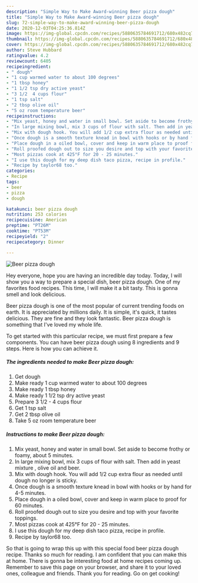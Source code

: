 ```yaml
---
description: "Simple Way to Make Award-winning Beer pizza dough"
title: "Simple Way to Make Award-winning Beer pizza dough"
slug: 72-simple-way-to-make-award-winning-beer-pizza-dough
date: 2020-12-03T04:25:36.814Z
image: https://img-global.cpcdn.com/recipes/5880635784691712/680x482cq70/beer-pizza-dough-recipe-main-photo.jpg
thumbnail: https://img-global.cpcdn.com/recipes/5880635784691712/680x482cq70/beer-pizza-dough-recipe-main-photo.jpg
cover: https://img-global.cpcdn.com/recipes/5880635784691712/680x482cq70/beer-pizza-dough-recipe-main-photo.jpg
author: Steve Hubbard
ratingvalue: 4.2
reviewcount: 6405
recipeingredient:
- " dough"
- "1 cup warmed water to about 100 degrees"
- "1 tbsp honey"
- "1 1/2 tsp dry active yeast"
- "3 1/2  4 cups flour"
- "1 tsp salt"
- "2 tbsp olive oil"
- "5 oz room temperature beer"
recipeinstructions:
- "Mix yeast, honey and water in small bowl. Set aside to become frothy or foamy, about 5 minutes."
- "In large mixing bowl, mix 3 cups of flour with salt. Then add in yeast mixture , olive oil and beer."
- "Mix with dough hook. You will add 1/2 cup extra flour as needed until dough no longer is sticky."
- "Once dough is a smooth texture knead in bowl with hooks or by hand for 4-5 minutes."
- "Place dough in a oiled bowl, cover and keep in warm place to proof for 60 minutes."
- "Roll proofed dough out to size you desire and top with your favorite toppings."
- "Most pizzas cook at 425°F for 20 - 25 minutes."
- "I use this dough for my deep dish taco pizza, recipe in profile."
- "Recipe by taylor68 too."
categories:
- Recipe
tags:
- beer
- pizza
- dough

katakunci: beer pizza dough 
nutrition: 253 calories
recipecuisine: American
preptime: "PT26M"
cooktime: "PT53M"
recipeyield: "2"
recipecategory: Dinner

---
```



![Beer pizza dough](https://img-global.cpcdn.com/recipes/5880635784691712/680x482cq70/beer-pizza-dough-recipe-main-photo.jpg)

Hey everyone, hope you are having an incredible day today. Today, I will show you a way to prepare a special dish, beer pizza dough. One of my favorites food recipes. This time, I will make it a bit tasty. This is gonna smell and look delicious.

Beer pizza dough is one of the most popular of current trending foods on earth. It is appreciated by millions daily. It is simple, it's quick, it tastes delicious. They are fine and they look fantastic. Beer pizza dough is something that I've loved my whole life.




To get started with this particular recipe, we must first prepare a few components. You can have beer pizza dough using 8 ingredients and 9 steps. Here is how you can achieve it.

<!--inarticleads1-->

##### The ingredients needed to make Beer pizza dough:

1. Get  dough
1. Make ready 1 cup warmed water to about 100 degrees
1. Make ready 1 tbsp honey
1. Make ready 1 1/2 tsp dry active yeast
1. Prepare 3 1/2 - 4 cups flour
1. Get 1 tsp salt
1. Get 2 tbsp olive oil
1. Take 5 oz room temperature beer




<!--inarticleads2-->

##### Instructions to make Beer pizza dough:

1. Mix yeast, honey and water in small bowl. Set aside to become frothy or foamy, about 5 minutes.
1. In large mixing bowl, mix 3 cups of flour with salt. Then add in yeast mixture , olive oil and beer.
1. Mix with dough hook. You will add 1/2 cup extra flour as needed until dough no longer is sticky.
1. Once dough is a smooth texture knead in bowl with hooks or by hand for 4-5 minutes.
1. Place dough in a oiled bowl, cover and keep in warm place to proof for 60 minutes.
1. Roll proofed dough out to size you desire and top with your favorite toppings.
1. Most pizzas cook at 425°F for 20 - 25 minutes.
1. I use this dough for my deep dish taco pizza, recipe in profile.
1. Recipe by taylor68 too.




So that is going to wrap this up with this special food beer pizza dough recipe. Thanks so much for reading. I am confident that you can make this at home. There is gonna be interesting food at home recipes coming up. Remember to save this page on your browser, and share it to your loved ones, colleague and friends. Thank you for reading. Go on get cooking!
